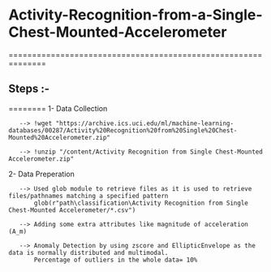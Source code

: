 # Activity-Recognition-from-a-Single-Chest-Mounted-Accelerometer
  ==============================================================
## Steps :- 
   ========
1- Data Collection

       --> !wget "https://archive.ics.uci.edu/ml/machine-learning-databases/00287/Activity%20Recognition%20from%20Single%20Chest-Mounted%20Accelerometer.zip"

       --> !unzip "/content/Activity Recognition from Single Chest-Mounted Accelerometer.zip"

2- Data Preperation

       --> Used glob module to retrieve files as it is used to retrieve files/pathnames matching a specified pattern
           glob(r"path\classification\Activity Recognition from Single Chest-Mounted Accelerometer/*.csv")
       
       --> Adding some extra attributes like magnitude of acceleration (A_m)
       
       --> Anomaly Detection by using zscore and EllipticEnvelope as the data is normally distributed and multimodal.
           Percentage of outliers in the whole data= 10%
       

       

